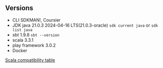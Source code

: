 ## Versions
- CLI SDKMAN!, Coursier
- JDK java 21.0.3 2024-04-16 LTS(21.0.3-oracle) ```sdk current java``` or ```sdk list java```
- sbt 1.9.8 ```sbt --version```
- scala 3.3.1
- play framework 3.0.2
- Docker

[Scala compatibility table](https://docs.scala-lang.org/overviews/jdk-compatibility/overview.html)